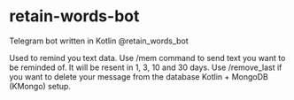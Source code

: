 # retain-words-bot
Telegram bot written in Kotlin
@retain_words_bot

Used to remind you text data. Use /mem command to send text you want to be reminded of. It will be resent in 1, 3, 10 and 30 days. Use /remove_last if you want to delete your message from the database
Kotlin + MongoDB (KMongo) setup.
